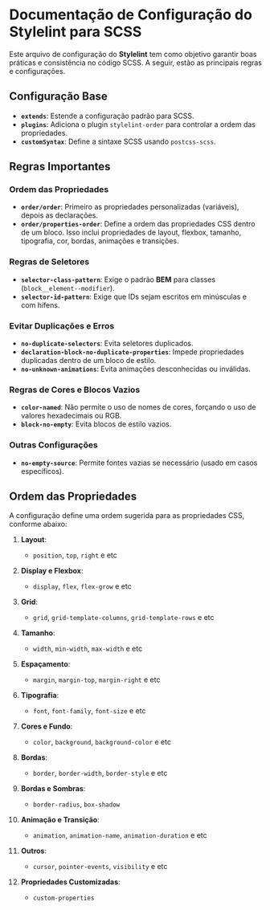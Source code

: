 # Documentação de Configuração do Stylelint para SCSS

Este arquivo de configuração do **Stylelint** tem como objetivo garantir boas práticas e consistência no código SCSS. A seguir, estão as principais regras e configurações.

## Configuração Base
- **`extends`**: Estende a configuração padrão para SCSS.
- **`plugins`**: Adiciona o plugin `stylelint-order` para controlar a ordem das propriedades.
- **`customSyntax`**: Define a sintaxe SCSS usando `postcss-scss`.

## Regras Importantes

### Ordem das Propriedades
- **`order/order`**: Primeiro as propriedades personalizadas (variáveis), depois as declarações.
- **`order/properties-order`**: Define a ordem das propriedades CSS dentro de um bloco. Isso inclui propriedades de layout, flexbox, tamanho, tipografia, cor, bordas, animações e transições.

### Regras de Seletores
- **`selector-class-pattern`**: Exige o padrão **BEM** para classes (`block__element--modifier`).
- **`selector-id-pattern`**: Exige que IDs sejam escritos em minúsculas e com hífens.

### Evitar Duplicações e Erros
- **`no-duplicate-selectors`**: Evita seletores duplicados.
- **`declaration-block-no-duplicate-properties`**: Impede propriedades duplicadas dentro de um bloco de estilo.
- **`no-unknown-animations`**: Evita animações desconhecidas ou inválidas.

### Regras de Cores e Blocos Vazios
- **`color-named`**: Não permite o uso de nomes de cores, forçando o uso de valores hexadecimais ou RGB.
- **`block-no-empty`**: Evita blocos de estilo vazios.

### Outras Configurações
- **`no-empty-source`**: Permite fontes vazias se necessário (usado em casos específicos).
  
## Ordem das Propriedades

A configuração define uma ordem sugerida para as propriedades CSS, conforme abaixo:

1. **Layout**: 
   - `position`, `top`, `right` e etc
   
2. **Display e Flexbox**:
   - `display`, `flex`, `flex-grow` e etc
   
3. **Grid**:
   - `grid`, `grid-template-columns`, `grid-template-rows` e etc
   
4. **Tamanho**:
   - `width`, `min-width`, `max-width` e etc
   
5. **Espaçamento**:
   - `margin`, `margin-top`, `margin-right` e etc
   
6. **Tipografia**:
   - `font`, `font-family`, `font-size` e etc
   
7. **Cores e Fundo**:
   - `color`, `background`, `background-color` e etc
   
8. **Bordas**:
   - `border`, `border-width`, `border-style` e etc
   
9. **Bordas e Sombras**:
   - `border-radius`, `box-shadow`
   
10. **Animação e Transição**:
    - `animation`, `animation-name`, `animation-duration` e etc
    
11. **Outros**:
    - `cursor`, `pointer-events`, `visibility` e etc
    
12. **Propriedades Customizadas**:
    - `custom-properties`

